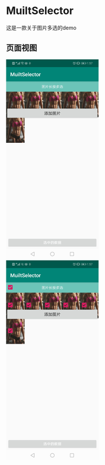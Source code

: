 # MuiltSelector
这是一款关于图片多选的demo

## 页面视图
<img src="https://github.com/yanghuasi/MuiltSelector/blob/master/%E4%B8%BB%E7%95%8C%E9%9D%A2.jpeg" width="50%">
<img src="https://github.com/yanghuasi/MuiltSelector/blob/master/%E9%95%BF%E6%8C%89%E5%87%BA%E7%8E%B0%E5%A4%9A%E9%80%89%E6%A1%86.jpeg" width="50%">
